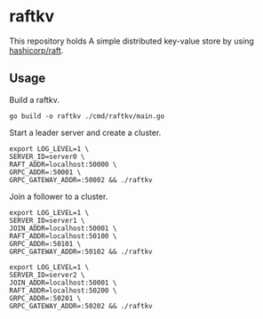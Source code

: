 # raftkv

This repository holds A simple distributed key-value store by using [hashicorp/raft](https://github.com/hashicorp/raft).

## Usage

Build a raftkv.

```shell
go build -o raftkv ./cmd/raftkv/main.go
```

Start a leader server and create a cluster.

```shell
export LOG_LEVEL=1 \
SERVER_ID=server0 \
RAFT_ADDR=localhost:50000 \
GRPC_ADDR=:50001 \
GRPC_GATEWAY_ADDR=:50002 && ./raftkv
```

Join a follower to a cluster.

```shell
export LOG_LEVEL=1 \
SERVER_ID=server1 \
JOIN_ADDR=localhost:50001 \
RAFT_ADDR=localhost:50100 \
GRPC_ADDR=:50101 \
GRPC_GATEWAY_ADDR=:50102 && ./raftkv
```

```shell
export LOG_LEVEL=1 \
SERVER_ID=server2 \
JOIN_ADDR=localhost:50001 \
RAFT_ADDR=localhost:50200 \
GRPC_ADDR=:50201 \
GRPC_GATEWAY_ADDR=:50202 && ./raftkv
```
